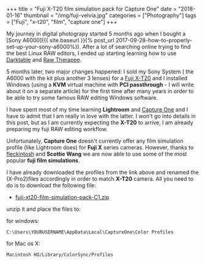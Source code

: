 +++
title = "Fuji X-T20 film simulation pack for Capture One"
date =  "2018-01-16"
thumbnail = "/img/fuji-velvia.jpg"
categories = ["Photography"]
tags = ["Fuji", "x-t20", "film", "capture one"]
+++

My journey in digital photograpy started 5 months ago when I bought a [Sony A6000]({{ site.baseurl }}{% post_url 2017-09-28-how-to-properly-set-up-your-sony-a6000%}). After a lot of searching online trying to find the best Linux RAW editors, I ended up starting learning how to use [Darktable](https://www.darktable.org/)  and [Raw Therapee](http://rawtherapee.com/).

5 months later, two major changes happened: I sold my Sony System ( the A6000 with the kit plus another 3 lenses) for a [Fuji X-T20](http://www.fujifilm.com/products/digital_cameras/x/fujifilm_x_t20/specifications/) and I installed Windows (using a **KVM** virtual machine with **PCI passthrough** - I will write about it on a separate article) for the first time after many years in order to be able to try some famous RAW editing Windows software. 

I have spent most of my time learning **Lightroom** and [Capture One](https://www.phaseone.com/en/Products/Software/Capture-One-Pro/Highlights.aspx)  and I have to admit that I am really in love with the latter. I won't go into details in this post, but as I am currently expecting the **X-T20** to arrive, I am already preparing my fuji RAW editing workflow.

Unfortunately, **Capture One** doesn't currently offer any film simulation profile (like Lightroom does) for **Fuji X** series cameras. However, thanks to [fleckintosh](http://www.fuji-x-forum.com/topic/3772-capture-one-pro-9-film-simulations-incl-acros/) and **Scottie Wang** we are now able to use some of the most popular **fuji film simulations**.

I have already downloaded the profiles from the link above and renamed the (X-Pro2)files accordingly in order to match **X-T20** camera. All you need to do is to download the following file:

- [fuji-xt20-film-simulation-pack-C1.zip](/download/fuji-xt20-film-simulation-pack-C1.zip)

unzip it and place the files to:

for windows:

	C:\Users\YOURUSERNAME\AppData\Local\CaptureOne\Color Profiles

for Mac os X:

	Macintosh HD/Library/ColorSync/Profiles
	


